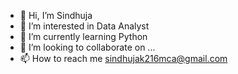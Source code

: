 - 👋 Hi, I’m Sindhuja
- 👀 I’m interested in Data Analyst
- 🌱 I’m currently learning Python
- 💞️ I’m looking to collaborate on ...
- 📫 How to reach me sindhujak216mca@gmail.com

<!---
sujana20/sujana20 is a ✨ special ✨ repository because its `README.md` (this file) appears on your GitHub profile.
You can click the Preview link to take a look at your changes.
--->
